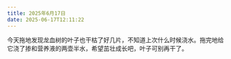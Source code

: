 ```yaml
---
title: 2025年6月17日
date: 2025-06-17T12:11:22
---
```

今天拖地发现龙血树的叶子也干枯了好几片，不知道上次什么时候浇水。拖完地给它浇了掺和营养液的两壶半水，希望茁壮成长吧，叶子可别再干了。